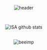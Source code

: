 <div align=center>
  
![header](https://capsule-render.vercel.app/api?type=soft&color=timeGradient&height=180&section=header&text=BeeImp&fontSize=70)

<!--

### Hi there 👋

**beeimp/beeimp** is a ✨ _special_ ✨ repository because its `README.md` (this file) appears on your GitHub profile.

Here are some ideas to get you started:

- 🔭 I’m currently working on ...
- 🌱 I’m currently learning ...
- 👯 I’m looking to collaborate on ...
- 🤔 I’m looking for help with ...
- 💬 Ask me about ...
- 📫 How to reach me: ...
- 😄 Pronouns: ...
- ⚡ Fun fact: ...

[![Solved.ac Profile](http://mazassumnida.wtf/api/v2/generate_badge?boj=beeimp)](https://solved.ac/beeimp/)
 -->
  
<br/>

![ISA github stats](https://github-readme-stats.vercel.app/api/?username=beeimp&count_private=true&show_icons=true&theme=radical)
  
<br/>
  
<img src="https://github-readme-stats.vercel.app/api/top-langs?username=beeimp&show_icons=true&layout=compact&locale=en" alt="beeimp" />
  
</div>
